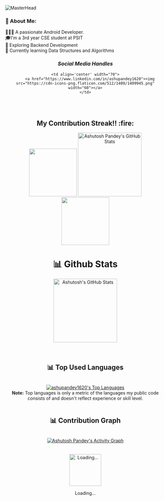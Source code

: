 
![MasterHead](https://1.bp.blogspot.com/-7A4WynwLsMw/XbBpCXG8fHI/AAAAAAAAMt4/uOa1bpLskYgrwGbllhSu2SDj_Mig8SXJQCLcBGAsYHQ/s1600/2000_600px.gif)
### 💫 About Me:
👨🏽‍💻 A passionate Android Developer.<br> 🎓I'm a 3rd year CSE student at PSIT<br>🎨 Exploring Backend Development<br>🌱 Currently learning Data Structures and Algorithms<br>




<h3 align='center'><i>Social Media Handles</i></h3>
<p align='center'>
 
<table width="125" align='center'>
<tr>
  
    <td align='center' width="70">
        <a href="https://www.linkedin.com/in/ashupandey1620"><img src="https://cdn-icons-png.flaticon.com/512/1409/1409945.png" width="60"></a>
    </td>
</tr>
</table>

</p>



 


 
 <br>
 <h2 align="center">My Contribution Streak!! :fire:</h2>

<p align="center">
   <a>
    <img height="150" width="150" src="https://user-images.githubusercontent.com/85965606/194883377-48faf476-56b7-4550-8574-844f2ca8baca.png">
    <a href="https://github.com/ashupandey1620">
        <img src="https://github-readme-streak-stats.herokuapp.com/?user=ashupandey1620&theme=blue-green" title="Ashutosh Pandey's GitHub Stats" height="200"/></a>
   <img height="150" width="150" src="https://user-images.githubusercontent.com/85965606/194883387-b4d3b9f8-d432-4b77-8aab-77c6ed120e31.png">
  
   </a>
</p>




<div>
    <div align="center">
        <h1>📊 Github Stats</h1>
     <a href="https://github.com/ashupandey1620">
        <img src="https://github-readme-stats.vercel.app/api?username=ashupandey1620&theme=blue-green&count_private=true&show_icons=true" title="Ashutosh's GitHub Stats" height="200"/></a>
        <br>
        <br><br>
    </div>
</div>









<div align="center">
    <h2>📊 Top Used Languages</h2>
    <br><a href="https://github.com/ashupandey1620"><img alt="ashupandey1620's Top Languages" src="https://github-readme-stats.vercel.app/api/top-langs/?username=ashupandey1620&langs_count=8&layout=compact&theme=blue-green&hide_border=true&bg_color=040f0f&title_color=2f97c1&icon_color=F8D866" title="ashupandey1620's Top Languages"/></a><br>
    <b>Note:</b> Top languages is only a metric of the languages my public code consists of and doesn't reflect experience or skill level.
    <br><br>
</div>


<div align="center">
    <h2>📊 Contribution Graph</h2>
    <br><a href="https://github.com/ashupandey1620"><img alt="Ashutosh Pandey's Activity Graph" src="https://ghactivity.mrayush.me/graph?username=ashupandey1620&bg_color=1F222E&color=F8D866&line=F85D7F&point=FFFFFF&hide_border=true" title="Contribution Graph"/></a>
</div>
<br><br>
<div>
    <div align="center">
        <a href="https://www.google.com/search?q=How+to+make+my+Internet+Connection+faster+%3F" target="_blank"><img src="https://cdn.mrayush.me/img/Github-Readme/GitHub.gif" title="Loading..." height="100"/></a>
        <p>Loading...</p>
    </div>
</div>




<!---
ashupandey1620/ashupandey1620 is a  ✨ special ✨ repository because its `README.md` (this file) appears on your GitHub profile.
You can click the Preview link to take a look at your changes.
--->

